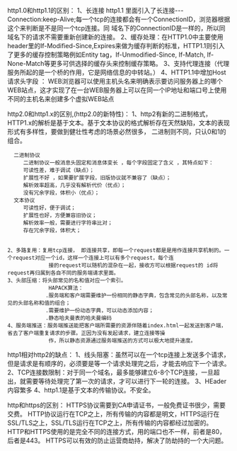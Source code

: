 http1.0和http1.1的区别：
    1、长连接 http1.1 里面引入了长连接---Connection:keep-Alive;每一个tcp的连接都会有一个ConnectionID，浏览器根据这个来判断是不是同一个tcp连接。同
       域名下的ConnectionID是一样的，所以同域名下的请求不需要重新创建新的连接。
    2、缓存处理：在HTTP1.0中主要使用header里的If-Modified-Since,Expires来做为缓存判断的标准，HTTP1.1则引入了更多的缓存控制策略例如Entity tag，If-Unmodified-Since, If-Match, If-None-Match等更多可供选择的缓存头来控制缓存策略。
    3、支持代理连接（代理服务所起的是一个桥的作用，它是网络信息的中转站。）
    4、HTTP1.1中增加Host请求头字段 ： WEB浏览器可以使用主机头名来明确表示要访问服务器上的哪个WEB站点，这才实现了在一台WEB服务器上可以在同一个IP地址和端口号上使用不同的主机名来创建多个虚拟WEB站点


http2.0和http1.x的区别,(http2.0的新特性)：
    1、http2有新的二进制格式，HTTP1.x的解析是基于文本。基于文本协议的格式解析存在天然缺陷，文本的表现形式有多样性，要做到健壮性考虑的场景必然很多， 
       二进制则不同，只认0和1的组合。

      二进制协议
         二进制协议一般消息头固定和消息体变长 ，每个字段固定了含义 ，其特点如下：
         可读性差，难于调试（缺点）；
         扩展性不好 ，如果要扩展字段，旧版协议就不兼容了（缺点）；
         解析效率超高，几乎没有解析代价（优点）；
         没有冗余字段，体积小（优点）；
      文本协议
         可读性好，便于调试；
         扩展性也好，方便兼容旧协议；
         解析效率一般，需要进行字符串比对；
         存在冗余字段，体积大；


    2、多路复用：复用tcp连接， 即连接共享，即每一个request都是是用作连接共享机制的。一个request对应一个id，这样一个连接上可以有多个request，每个连
                 接的request可以随机的混杂在一起，接收方可以根据request的 id将request再归属到各自不同的服务端请求里面。
    3、头部压缩：将头部常见的名和值对应一个索引。
                 HAPACK算法：
                .服务端和客户端需要维护一份相同的静态字典，包含常见的头部名称，以及常见的头部名称和值的组合；
                .需要维护一份动态字典，可以动态添加内容；
                .静态哈夫曼表的哈夫曼编码 
    4、服务端推送：服务端推送能把客户端所需要的资源伴随着index.html一起发送到客户端，省去了客户端重复请求的步骤。正因为没有发起请求，建立连接等操
                 作，所以静态资源通过服务端推送的方式可以极大地提升速度。
    
http1相对http2的缺点：
      1、线头阻塞：虽然可以在一个tcp连接上发送多个请求，但是请求是有顺序的，必须要是等一个请求处理完之后，才能去响应下一个请求。
      2、TCP连接数限制：对于同一个域名，最多能够建立6-8个TCP连接，一旦超出，就需要等待处理完了第一次的请求，才可以进行下一轮的连接。
      3、HEader内容繁多
      4、http1.1是基于文本的传输协议。不安全。
    

http和https的区别：
         HTTPS协议需要到CA申请证书，一般免费证书很少，需要交费。
         HTTP协议运行在TCP之上，所有传输的内容都是明文，HTTPS运行在SSL/TLS之上，SSL/TLS运行在TCP之上，所有传输的内容都经过加密的。
         HTTP和HTTPS使用的是完全不同的连接方式，用的端口也不一样，前者是80，后者是443。
         HTTPS可以有效的防止运营商劫持，解决了防劫持的一个大问题。
